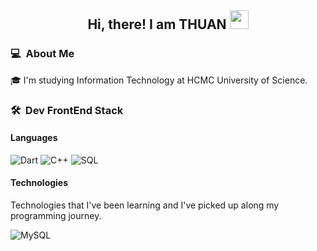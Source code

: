 <div align="center">
  <h2> 
    Hi, there! I am THUAN <img src="gifs/hi.gif" width="30px">
  </h2>
</div>

### 💻 &nbsp;About Me

🎓 I'm studying Information Technology at HCMC University of Science.

### 🛠 &nbsp;Dev FrontEnd Stack

#### Languages

![Dart](https://img.shields.io/badge/-Dart-red?&logo=Go&logoColor=00ADD8)
![C++](https://img.shields.io/badge/-C++-blue?&logo=C&logoColor=ddc508)
![SQL](https://img.shields.io/badge/-SQL-violet?&logo=MySQL&logoColor=4479A1)

#### Technologies

Technologies that I've been learning and I've picked up along my programming journey.

![MySQL](https://img.shields.io/badge/-Flutter-yellow?&logo=mysql&logoColor=4479A1)

